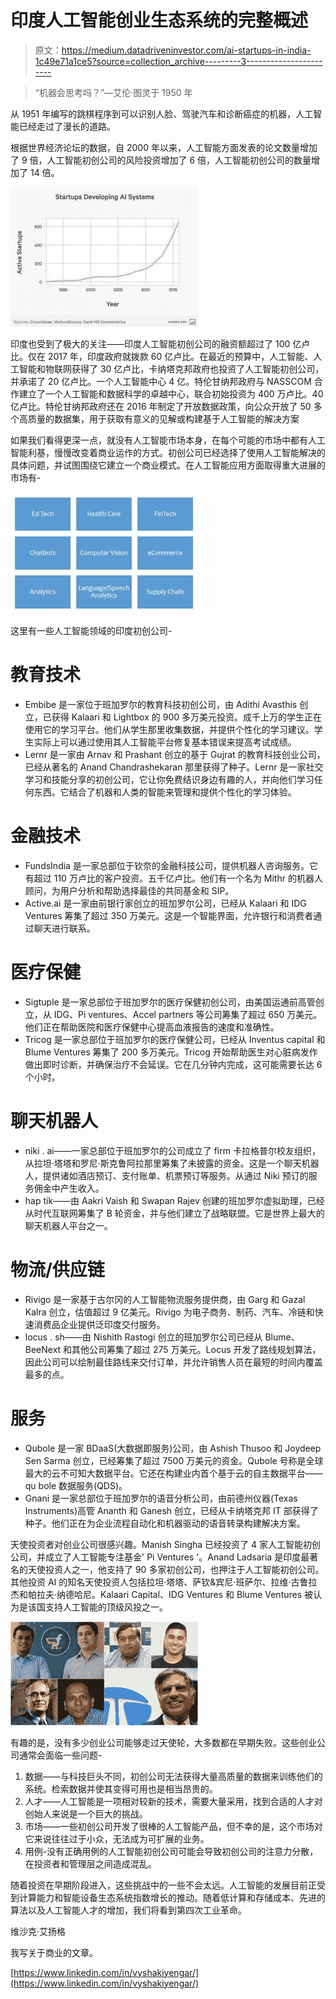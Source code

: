 # 印度人工智能创业生态系统的完整概述

> 原文：<https://medium.datadriveninvestor.com/ai-startups-in-india-1c49e71a1ce5?source=collection_archive---------3----------------------->

> “机器会思考吗？”—艾伦·图灵于 1950 年

从 1951 年编写的跳棋程序到可以识别人脸、驾驶汽车和诊断癌症的机器，人工智能已经走过了漫长的道路。

根据世界经济论坛的数据，自 2000 年以来，人工智能方面发表的论文数量增加了 9 倍，人工智能初创公司的风险投资增加了 6 倍，人工智能初创公司的数量增加了 14 倍。

![](img/086258c48ef6905559da2bb6fb7285a8.png)

印度也受到了极大的关注——印度人工智能初创公司的融资额超过了 100 亿卢比。仅在 2017 年，印度政府就拨款 60 亿卢比。在最近的预算中，人工智能、人工智能和物联网获得了 30 亿卢比，卡纳塔克邦政府也投资了人工智能初创公司，并承诺了 20 亿卢比。一个人工智能中心 4 亿。特伦甘纳邦政府与 NASSCOM 合作建立了一个人工智能和数据科学的卓越中心，联合初始投资为 400 万卢比。40 亿卢比。特伦甘纳邦政府还在 2016 年制定了开放数据政策，向公众开放了 50 多个高质量的数据集，用于获取有意义的见解或构建基于人工智能的解决方案

如果我们看得更深一点，就没有人工智能市场本身，在每个可能的市场中都有人工智能利基，慢慢改变着商业运作的方式。初创公司已经选择了使用人工智能解决的具体问题，并试图围绕它建立一个商业模式。在人工智能应用方面取得重大进展的市场有-

![](img/4a5f9b57fb53e20bdf844d1b5d4ab981.png)

这里有一些人工智能领域的印度初创公司-

# 教育技术

*   Embibe 是一家位于班加罗尔的教育科技初创公司，由 Adithi Avasthis 创立，已获得 Kalaari 和 Lightbox 的 900 多万美元投资。成千上万的学生正在使用它的学习平台。他们从学生那里收集数据，并提供个性化的学习建议。学生实际上可以通过使用其人工智能平台修复基本错误来提高考试成绩。
*   Lernr 是一家由 Arnav 和 Prashant 创立的基于 Gujrat 的教育科技创业公司，已经从著名的 Anand Chandrashekaran 那里获得了种子。Lernr 是一家社交学习和技能分享的初创公司，它让你免费结识身边有趣的人，并向他们学习任何东西。它结合了机器和人类的智能来管理和提供个性化的学习体验。

# 金融技术

*   FundsIndia 是一家总部位于钦奈的金融科技公司，提供机器人咨询服务。它有超过 110 万卢比的客户投资。五千亿卢比。他们有一个名为 Mithr 的机器人顾问，为用户分析和帮助选择最佳的共同基金和 SIP。
*   Active.ai 是一家由前银行家创立的班加罗尔公司，已经从 Kalaari 和 IDG Ventures 筹集了超过 350 万美元。这是一个智能界面，允许银行和消费者通过聊天进行联系。

# 医疗保健

*   Sigtuple 是一家总部位于班加罗尔的医疗保健初创公司，由美国运通前高管创立，从 IDG、Pi ventures、Accel partners 等公司筹集了超过 650 万美元。他们正在帮助医院和医疗保健中心提高血液报告的速度和准确性。
*   Tricog 是一家总部位于班加罗尔的医疗保健公司，已经从 Inventus capital 和 Blume Ventures 筹集了 200 多万美元。Tricog 开始帮助医生对心脏病发作做出即时诊断，并确保治疗不会延误。它在几分钟内完成，这可能需要长达 6 个小时。

# 聊天机器人

*   niki . ai——一家总部位于班加罗尔的公司成立了 firm 卡拉格普尔校友组织，从拉坦·塔塔和罗尼·斯克鲁阿拉那里筹集了未披露的资金。这是一个聊天机器人，提供诸如酒店预订、支付账单、机票预订等服务。从通过 Niki 预订的服务佣金中产生收入。
*   hap tik——由 Aakri Vaish 和 Swapan Rajev 创建的班加罗尔虚拟助理，已经从时代互联网筹集了 B 轮资金，并与他们建立了战略联盟。它是世界上最大的聊天机器人平台之一。

# 物流/供应链

*   Rivigo 是一家基于古尔冈的人工智能物流服务提供商，由 Garg 和 Gazal Kalra 创立，估值超过 9 亿美元。Rivigo 为电子商务、制药、汽车、冷链和快速消费品企业提供泛印度交付服务。
*   locus . sh——由 Nishith Rastogi 创立的班加罗尔公司已经从 Blume、BeeNext 和其他公司筹集了超过 275 万美元。Locus 开发了路线规划算法，因此公司可以绘制最佳路线来交付订单，并允许销售人员在最短的时间内覆盖最多的点。

# 服务

*   Qubole 是一家 BDaaS(大数据即服务)公司，由 Ashish Thusoo 和 Joydeep Sen Sarma 创立，已经筹集了超过 7500 万美元的资金。Qubole 号称是全球最大的云不可知大数据平台。它还在构建业内首个基于云的自主数据平台——qu bole 数据服务(QDS)。
*   Gnani 是一家总部位于班加罗尔的语音分析公司，由前德州仪器(Texas Instruments)高管 Ananth 和 Ganesh 创立，已经从卡纳塔克邦 IT 部获得了种子。他们正在为企业流程自动化和机器驱动的语音转录构建解决方案。

天使投资者对创业公司很感兴趣。Manish Singha 已经投资了 4 家人工智能初创公司，并成立了人工智能专注基金' Pi Ventures '。Anand Ladsaria 是印度最著名的天使投资人之一，他支持了 90 多家初创公司，也押注于人工智能初创公司。其他投资 AI 的知名天使投资人包括拉坦·塔塔、萨钦&宾尼·班萨尔、拉维·古鲁拉杰和帕拉夫·纳德哈尼。Kalaari Capital、IDG Ventures 和 Blume Ventures 被认为是该国支持人工智能的顶级风投之一。

![](img/54bcaa02774bc00e377d9dc8644bde75.png)

有趣的是，没有多少创业公司能够走过天使轮，大多数都在早期失败。这些创业公司通常会面临一些问题-

1.  数据——与科技巨头不同，初创公司无法获得大量高质量的数据来训练他们的系统。检索数据并使其变得可用也是相当昂贵的。
2.  人才——人工智能是一项相对较新的技术，需要大量采用，找到合适的人才对创始人来说是一个巨大的挑战。
3.  市场——一些初创公司开发了很棒的人工智能产品，但不幸的是，这个市场对它来说往往过于小众，无法成为可扩展的业务。
4.  用例-没有正确用例的人工智能初创公司可能会导致初创公司的注意力分散，在投资者和管理层之间造成混乱。

随着投资在早期阶段进入，这些挑战中的一些不会太远。人工智能的发展目前正受到计算能力和智能设备生态系统指数增长的推动。随着低计算和存储成本、先进的算法以及人工智能人才的增加，我们将看到第四次工业革命。

维沙克·艾扬格

我写关于商业的文章。

[https://www.linkedin.com/in/vyshakiyengar/](https://www.linkedin.com/in/vyshakiyengar/)